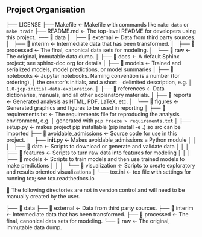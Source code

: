 ## Project Organisation

├── LICENSE
├── Makefile           <- Makefile with commands like `make data` or `make train`
├── README.md          <- The top-level README for developers using this project.
├── :file_folder: data
│   ├── :file_folder: external       <- Data from third party sources.
│   ├── :file_folder: interim        <- Intermediate data that has been transformed.
│   ├── :file_folder: processed      <- The final, canonical data sets for modeling.
│   └── :file_folder: raw            <- The original, immutable data dump.
│
├── :file_folder: docs               <- A default Sphinx project; see sphinx-doc.org for details
│
├── :file_folder: models             <- Trained and serialized models, model predictions, or model summaries
│
├── :file_folder: notebooks          <- Jupyter notebooks. Naming convention is a number (for ordering),
│                         the creator's initials, and a short `-` delimited description, e.g.
│                         `1.0-jqp-initial-data-exploration`.
│
├── :file_folder: references         <- Data dictionaries, manuals, and all other explanatory materials.
│
├── :file_folder: reports            <- Generated analysis as HTML, PDF, LaTeX, etc.
│   └── :file_folder: figures        <- Generated graphics and figures to be used in reporting
│
├── :file_folder: requirements.txt   <- The requirements file for reproducing the analysis environment, e.g.
│                         generated with `pip freeze > requirements.txt`
│
├── setup.py           <- makes project pip installable (pip install -e .) so src can be imported
├── :file_folder: avoidable_admissions <- Source code for use in this project.
│   ├── __init__.py    <- Makes avoidable_admissions a Python module
│   │
│   ├── :file_folder: data           <- Scripts to download or generate and validate data
│   │
│   ├── :file_folder: features       <- Scripts to turn raw data into features for modeling
│   │
│   ├── :file_folder: models         <- Scripts to train models and then use trained models to make predictions
│   │
│   └── :file_folder: visualization  <- Scripts to create exploratory and results oriented visualizations
│
└── tox.ini            <- tox file with settings for running tox; see tox.readthedocs.io

:file_folder: The following directories are not in version control and will need to be manually created by the user.

├── :file_folder: data
    ├── :file_folder: external       <- Data from third party sources.
    ├── :file_folder: interim        <- Intermediate data that has been transformed.
    ├── :file_folder: processed      <- The final, canonical data sets for modeling.
    └── :file_folder: raw            <- The original, immutable data dump.

